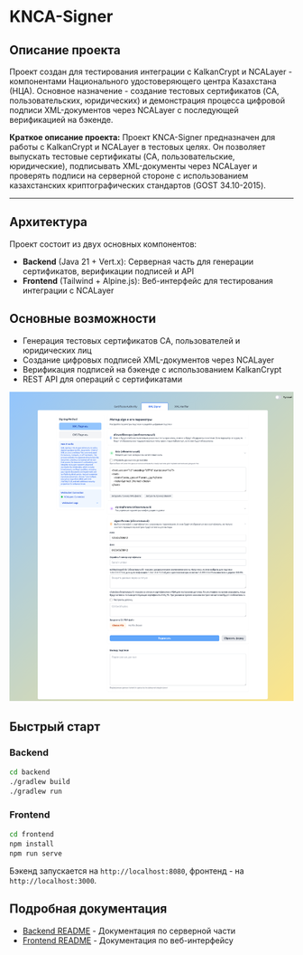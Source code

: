 # KNCA-Signer

## Описание проекта

Проект создан для тестирования интеграции с KalkanCrypt и NCALayer - компонентами Национального удостоверяющего центра
Казахстана (НЦА). Основное назначение - создание тестовых сертификатов (CA, пользовательских, юридических) и
демонстрация процесса цифровой подписи XML-документов через NCALayer с последующей верификацией на бэкенде.

**Краткое описание проекта:**
Проект KNCA-Signer предназначен для работы с KalkanCrypt и NCALayer в тестовых целях. Он позволяет выпускать тестовые
сертификаты (CA, пользовательские, юридические), подписывать XML-документы через NCALayer и проверять подписи на
серверной стороне с использованием казахстанских криптографических стандартов (GOST 34.10-2015).

---

## Архитектура

Проект состоит из двух основных компонентов:

- **Backend** (Java 21 + Vert.x): Серверная часть для генерации сертификатов, верификации подписей и API
- **Frontend** (Tailwind + Alpine.js): Веб-интерфейс для тестирования интеграции с NCALayer

## Основные возможности

- Генерация тестовых сертификатов CA, пользователей и юридических лиц
- Создание цифровых подписей XML-документов через NCALayer
- Верификация подписей на бэкенде с использованием KalkanCrypt
- REST API для операций с сертификатами

![app.png](app.png)

## Быстрый старт

### Backend

```bash
cd backend
./gradlew build
./gradlew run
```

### Frontend

```bash
cd frontend
npm install
npm run serve
```

Бэкенд запускается на `http://localhost:8080`, фронтенд - на `http://localhost:3000`.

## Подробная документация

- [Backend README](./backend/README.md) - Документация по серверной части
- [Frontend README](./frontend/README.md) - Документация по веб-интерфейсу
